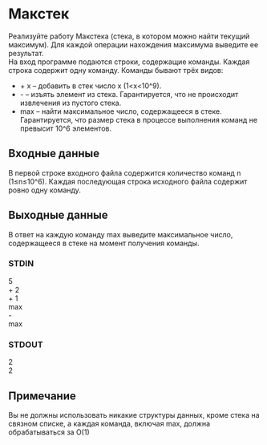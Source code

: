 # Макстек
Реализуйте работу Макстека (стека, в котором можно найти текущий максимум). Для каждой операции нахождения максимума выведите ее результат.  
На вход программе подаются строки, содержащие команды. Каждая строка содержит одну команду. Команды бывают трёх видов:

- \+ x – добавить в стек число x (1<x<10^9).
- \- – изъять элемент из стека. Гарантируется, что не происходит извлечения из пустого стека.
- max – найти максимальное число, содержащееся в стеке.
Гарантируется, что размер стека в процессе выполнения команд не превысит 10^6 элементов.

## Входные данные
В первой строке входного файла содержится количество команд n (1≤n≤10^6). Каждая последующая строка исходного файла содержит ровно одну команду.

## Выходные данные
В ответ на каждую команду max выведите максимальное число, содержащееся в стеке на момент получения команды.

### STDIN
5  
\+ 2  
\+ 1  
max  
\-  
max

### STDOUT
2  
2

## Примечание
Вы не должны использовать никакие структуры данных, кроме стека на связном списке, а каждая команда, включая max, должна обрабатываться за O(1)
